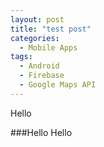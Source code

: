 ```yaml
---
layout: post
title: "test post"
categories:
  - Mobile Apps
tags:
  - Android
  - Firebase
  - Google Maps API
---
```


Hello

###Hello Hello
